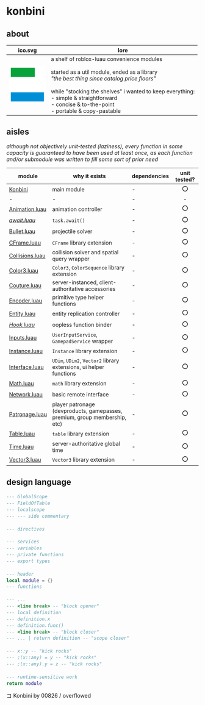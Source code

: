# konbini

## about

|ico.svg|lore|
|-|-|
|<img src="./konbini-ico.svg" width="96"/>|a shelf of roblox-luau convenience modules<br><br>started as a util module, ended as a library<br>*"the best thing since catalog price floors"*<br><br>while "stocking the shelves" i wanted to keep everything:<br>- simple & straightforward<br>- concise & to-the-point<br>- portable & copy-pastable|

## aisles

*although not objectively unit-tested (laziness), every function in some capacity is guaranteed to have been used at least once, as each function and/or submodule was written to fill some sort of prior need*

|module|why it exists|dependencies|unit tested?|
|-|-|-|:-:|
|[Konbini](./Konbini/init.luau)|main module|-|⭕|
|-|-|-|-|
|[Animation.luau](./Konbini/Animation/init.luau)|animation controller|-|⭕|
|*[await.luau](./Konbini/await/init.luau)*|`task.await()`|-|⭕|
|[Bullet.luau](./Konbini/Bullet/init.luau)|projectile solver|-|⭕|
|[CFrame.luau](./Konbini/CFrame/init.luau)|`CFrame` library extension|-|⭕|
|[Collisions.luau](./Konbini/Collisions/init.luau)|collision solver and spatial query wrapper|-|⭕|
|[Color3.luau](./Konbini/Color3/init.luau)|`Color3`, `ColorSequence` library extension|-|⭕|
|[Couture.luau](./Konbini/Couture/init.luau)|server-instanced, client-authoritative accessories|-|⭕|
|[Encoder.luau](./Konbini/Encoder/init.luau)|primitive type helper functions|-|⭕|
|[Entity.luau](./Konbini/Entity/init.luau)|entity replication controller|-|⭕|
|*[Hook.luau](./Konbini/Hook/init.luau)*|oopless function binder|-|⭕|
|[Inputs.luau](./Konbini/Inputs/init.luau)|`UserInputService`, `GamepadService` wrapper|-|⭕|
|[Instance.luau](./Konbini/Instance/init.luau)|`Instance` library extension|-|⭕|
|[Interface.luau](./Konbini/Interface/init.luau)|`UDim`, `UDim2`, `Vector2` library extensions, ui helper functions|-|⭕|
|[Math.luau](./Konbini/Math/init.luau)|`math` library extension|-|⭕|
|[Network.luau](./Konbini/Network/init.luau)|basic remote interface|-|⭕|
|[Patronage.luau](./Konbini/Patronage/init.luau)|player patronage (devproducts, gamepasses, premium, group membership, etc)|-|⭕|
|[Table.luau](./Konbini/Table/init.luau)|`table` library extension|-|⭕|
|[Time.luau](./Konbini/Time/init.luau)|server-authoritative global time|-|⭕|
|[Vector3.luau](./Konbini/Vector3/init.luau)|`Vector3` library extension|-|⭕|

## design language

```lua
--- GlobalScope
--- FieldOfTable
--- localscope
--- --- side commentary

--- directives

--- services
--- variables
--- private functions
--- export types

--- header
local module = {}
--- functions

--- ...
--- <line break> -- "block opener"
--- local definition
--- definition.x
--- definition.func()
--- <line break> -- "block closer"
--- ... | return definition -- "scope closer"

--- x::y -- "kick rocks"
--- ;(x::any) = y -- "kick rocks"
--- ;(x::any).y = z -- "kick rocks"

--- runtime-sensitive work
return module
```

コ Konbini by 00826 / overflowed